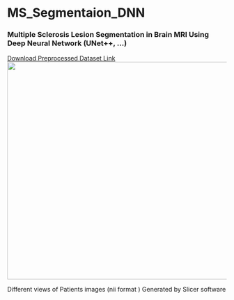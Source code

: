 # MS_Segmentaion_DNN
<h3> Multiple Sclerosis Lesion Segmentation in Brain MRI Using Deep Neural Network (UNet++, ...)  </h3>
<a href = "https://drive.google.com/file/d/1BaPxwQAYdh-on25PplTPsKSRFoB2aAjJ/view?usp=sharing" >Download Preprocessed  Dataset Link </a>
<img src  = "https://s6.uupload.ir/files/slicer-mri-views_bxmr.png" width ="800"  height="500" >
<p> Different views of  Patients images (nii format ) Generated  by  Slicer software </p>
